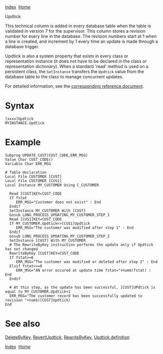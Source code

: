 [Index](index.html)  [Home](getting-started_home.html)

Updtick

This technical column is added in every database table when the table is validated in version 7 for the supervisor. This column stores a revision number for every line in the database. The revision numbers start at 1 when a line is created, and increment by 1 every time an update is made through a database trigger.

Updtick is also a system property that exists in every class or representation instance (it does not have to be declared in the class or representation dictionary). When a standard 'read' method is used on a persistent class, the `SetInstance` transfers the `Updtick` value from the database table to the class to manage concurrent updates.

For detailed information, see the [corresponding reference document](4gl_glossary-updtick.html).

# Syntax

```
[xxxx]Updtick
MYINSTANCE.Updtick
```

# Example

```
Subprog UPDATE_CUST(CUST_CODE,ERR_MSG)
Value Char CUST_CODE()
Variable Char ERR_MSG

# Table declaration
Local File CUSTOMER [CUST]
Local File CUSTOMER [CUS1]
Local Instance MY_CUSTOMER Using C_CUSTOMER

  Read [CUST]KEY=CUST_CODE
  If fstat
     ERR_MSG="Customer does not exist" : End
  Endif
  SetInstance MY_CUSTOMER With [CUST]
  Gosub LONG_PROCESS_UPDATING_MY_CUSTOMER_STEP_1
  Read [CUS1]KEY=CUST_CODE
  If MY_CUSTOMER.Updtick<>[CUS1]Updtick
     ERR_MSG="The customer was modified after step 1" : End
  Endif
  Gosub LONG_PROCESS_UPDATING_MY_CUSTOMER_STEP_2
  SetInstance [CUST] With MY_CUSTOMER
  # The RewriteByKey instruction performs the update only if Updtick has not changed
  RewriteByKey [CUST]KEY=CUST_CODE
  If fstat>=6
     ERR_MSG="The customer was modified or deleted after step 2" : End
  Elsif fstat<>=0
     ERR_MSG="AN error occured at update time fstat="+num$(fstat) : End
  Endif

  # At this step, as the update has been successful, [CUST]UPdtick is equal to MY_CUSTOMER.Updtick+1
  ERR_MSG="The customer record has been successfully updated to revision "+num$([CUST]Updtick)
End
```

# See also

[DeleteByKey](4gl_deletebykey.html), [RevertUpdtick](4gl_revertupdtick.html), [RewriteByKey](4gl_rewritebykey.html), [Updtick definition](4gl_glossary-updtick.html)

  

[Index](index.html)  [Home](getting-started_home.html)